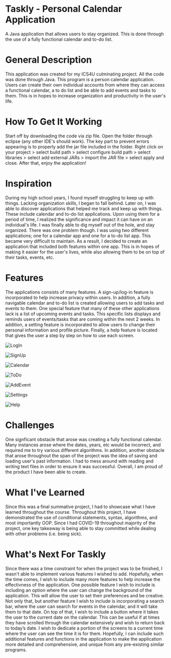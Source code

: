 # Taskly - Personal Calendar Application
A Java application that allows users to stay organized. This is done through the use of a fully functional calendar and to-do list.

# General Description
This application was created for my ICS4U culminating project. All the code was done through Java. This program is a person calendar application. Users can create their own individual accounts from where they can access a functional calendar, a to do list and be able to add events and tasks to them. This is in hopes to increase organization and productivity in the user's life. 

# How To Get It Working
Start off by downloading the code via zip file. Open the folder through eclipse (any other IDE's should work). The key part to prevent errors appearing is to properly add the jar file included in the folder. Right click on your project > select build path > select configure build path > select libraries > select add external JARs > import the JAR file > select apply and close. After that, enjoy the application!

# Inspiration
During my high school years, I found myself struggling to keep up with things. Lacking organization skills, I began to fall behind. Later on, I was able to discover applications that helped me track and keep up with things. These include calendar and to-do list applications. Upon using them for a period of time, I realized the significance and impact it can have on an individual's life. I was finally able to dig myself out of the hole, and stay organized. There was one problem though. I was using two different applications; one for a calendar app and one for a to-do list app. This became very difficult to maintain. As a result, I decided to create an application that included both features within one app. This is in hopes of making it easier for the user's lives, while also allowing them to be on top of their tasks, events, etc. 

# Features
The applications consists of many features. A sign-up/log-in feature is incorporated to help increase privacy within users. In addition, a fully navigable calendar and to-do list is created allowing users to add tasks and events to them. One special feature that many of these other applications lack is a list of upcoming events and tasks. This specific lists displays and reminds users of events/tasks that are coming within the next 2 weeks. In addition, a setting feature is incorporated to allow users to change their personal information and profile picture. Finally, a help feature is located that gives the user a step by step on how to use each screen. 

![LogIn](https://user-images.githubusercontent.com/81185080/178404461-ed8d1059-9b4d-4e65-bef6-0c00f9fbd97c.png)

![SignUp](https://user-images.githubusercontent.com/81185080/178404478-2a3fac3c-4f0b-4be8-a66b-e72d8f4de7ac.png)

![Calendar](https://user-images.githubusercontent.com/81185080/178404497-7b53db14-7b21-45cb-9ae6-e379f20b9fcc.png)

![ToDo](https://user-images.githubusercontent.com/81185080/178404512-e2485f52-be07-4352-9d96-9dfb827c5b4c.png)

![AddEvent](https://user-images.githubusercontent.com/81185080/178404524-3ed9bb98-ee59-4d49-9bf6-8f95c0568776.png)

![Settings](https://user-images.githubusercontent.com/81185080/178404530-12400c8d-20ba-4aec-9a9a-e064e13adf1d.png)

![Help](https://user-images.githubusercontent.com/81185080/178404542-3b52c7e7-9c64-4d81-9ee6-635446dec390.png)









# Challenges
One signficant obstacle that arose was creating a fully functional calendar. Many instances arose where the dates, years, etc would be incorrect, and required me to try various different algorithms. In addition, another obstacle that arose throughout the span of the project was the idea of saving and loading user's past information. I had to mess around with reading and writing text files in order to ensure it was successful. Overall, I am proud of the product I have been able to create.

# What I've Learned
Since this was a final summative project, I had to showcase what I have learned throughout the course. Throughout this project, I have demonstrated the use of conditional statements, syntax, algorithms, and most importantly OOP. Since I had COVID-19 throughout majority of the project, one key takeaway is being able to stay committed while dealing with other problems (i.e. being sick). 

# What's Next For Taskly
Since there was a time constraint for when the project was to be finished, I wasn't able to implement various features I wished to add. Hopefully, when the time comes, I wish to include many more features to help increase the effectivness of the application. One possible feature I wish to include is including an option where the user can change the background of the application. This will allow the user to set their preferences and be creative. Not only that, but another feature I wish to include is incorporating a search bar, where the user can search for events in the calendar, and it will take them to that date. On top of that, I wish to include a button where it takes the user to the current date on the calendar. This can be useful if at times they have scrolled through the calendar extensively and wish to return back to today’s date. I wish to dedicate a portion of the screens to a current time where the user can see the time it is for them. Hopefully, I can include such additional features and functions in the application to make the application more detailed and comprehensive, and unique from any pre-existing similar programs.




